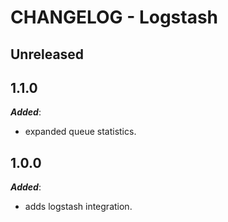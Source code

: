 # CHANGELOG - Logstash

## Unreleased

## 1.1.0

***Added***:

* expanded queue statistics.

## 1.0.0

***Added***:

* adds logstash integration.
